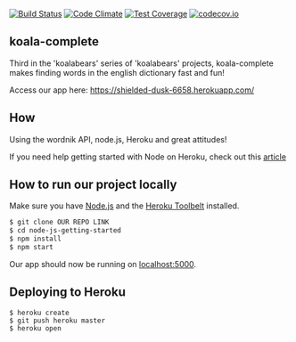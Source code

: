 
[![Build Status](https://travis-ci.org/koalabears/koala-complete.svg?branch=master)](https://travis-ci.org/koalabears/koala-complete)
[![Code Climate](https://codeclimate.com/github/koalabears/koala-complete/badges/gpa.svg)](https://codeclimate.com/github/koalabears/koala-complete)
[![Test Coverage](https://codeclimate.com/github/koalabears/koala-complete/badges/coverage.svg)](https://codeclimate.com/github/koalabears/koala-complete/coverage)
[![codecov.io](http://codecov.io/github/koalabears/koala-complete/coverage.svg?branch=master)](http://codecov.io/github/koalabears/koala-complete?branch=master)

## koala-complete

Third in the 'koalabears' series of 'koalabears' projects, koala-complete makes finding words in the english dictionary fast and fun!

Access our app here: https://shielded-dusk-6658.herokuapp.com/

## How

Using the wordnik API, node.js, Heroku and great attitudes!

If you need help getting started with Node on Heroku, check out this [article](https://devcenter.heroku.com/articles/getting-started-with-nodejs)


## How to run our project locally

Make sure you have [Node.js](http://nodejs.org/) and the [Heroku Toolbelt](https://toolbelt.heroku.com/) installed.

```sh
$ git clone OUR REPO LINK
$ cd node-js-getting-started
$ npm install
$ npm start
```

Our app should now be running on [localhost:5000](http://localhost:5000/).

## Deploying to Heroku

```
$ heroku create
$ git push heroku master
$ heroku open
```
